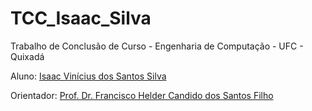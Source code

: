 # TCC_Isaac_Silva

Trabalho de Conclusão de Curso - Engenharia de Computação - UFC - Quixadá

Aluno: [Isaac Vinícius dos Santos Silva](https://www.linkedin.com/in/isaacvinicius/)

Orientador: [Prof. Dr. Francisco Helder Candido dos Santos Filho](http://lattes.cnpq.br/3907714219783757)
